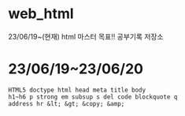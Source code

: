 # web_html
23/06/19~(현재) html 마스터 목표!! 공부기록 저장소

# 23/06/19~23/06/20

```
HTML5 doctype html head meta title body 
h1~h6 p strong em subsup s del code blockquote q 
address hr &lt; &gt; &copy; &amp;
```
